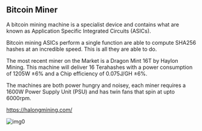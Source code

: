 ## Bitcoin Miner

A bitcoin mining machine is a specialist device and contains what are known as Application Specific Integrated Circuits (ASICs).  

Bitcoin mining ASICs perform a single function are able to compute SHA256 hashes at an incredible speed.  This is all they are able to do.

The most recent miner on the Market is a Dragon Mint 16T by Haylon Mining. This machine will deliver 16 Terahashes with a power consumption of 1205W ±6% and a Chip efficiency of 0.075J/GH ±6%.

The machines are both power hungry and noisey, each miner requires a 1600W Power Supply Unit (PSU) and has twin fans that spin at upto 6000rpm.

https://halongmining.com/

![img0](https://halongmining.com/wp-content/uploads/2017/11/DragonMint-Miner-visual-with-Logo-Angle.JPG.modified.jpeg "Dragon Mint 16T")
